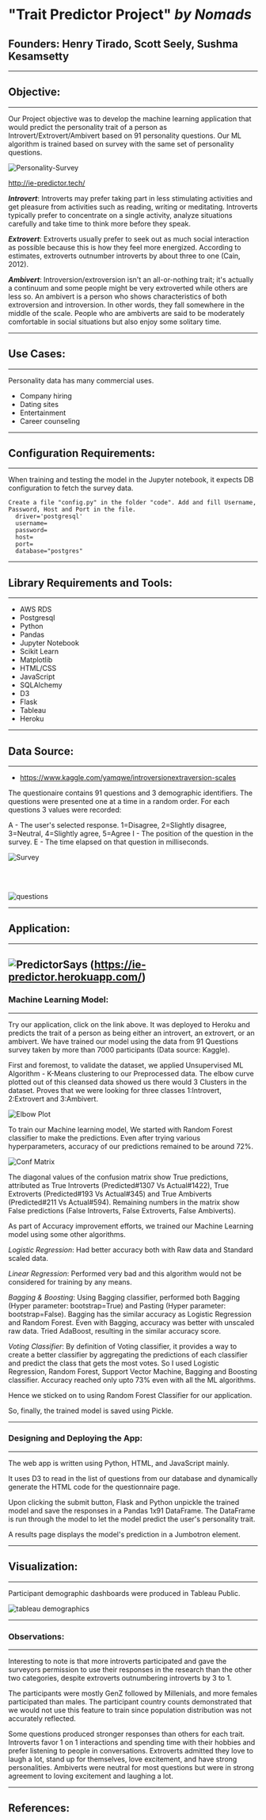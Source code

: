 # **"Trait Predictor Project" _by Nomads_**


## **Founders:** Henry Tirado, Scott Seely, Sushma Kesamsetty
---


## **Objective**:
---

Our Project objective was to develop the machine learning application that would predict the personality trait of a person as Introvert/Extrovert/Ambivert based on 91 personality questions. Our ML algorithm is trained based on survey with the same set of personality questions. 

![Personality-Survey](static/images/depan.jpg)

http://ie-predictor.tech/

**_Introvert_**:  Introverts may prefer taking part in less stimulating activities and get pleasure from activities such as reading, writing or meditating.  Introverts typically prefer to concentrate on a single activity, analyze situations carefully and take time to think more before they speak.

**_Extrovert_**:  Extroverts usually prefer to seek out as much social interaction as possible because this is how they feel more energized. According to estimates, extroverts outnumber introverts by about three to one (Cain, 2012).

**_Ambivert_**:  Introversion/extroversion isn't an all-or-nothing trait; it's actually a continuum and some people might be very extroverted while others are less so.
An ambivert is a person who shows characteristics of both extroversion and introversion. In other words, they fall somewhere in the middle of the scale. People who are ambiverts are said to be moderately comfortable in social situations but also enjoy some solitary time.

---
## **Use Cases**:
---
Personality data has many commercial uses.
- Company hiring
- Dating sites
- Entertainment
- Career counseling

---
## **Configuration Requirements**:
---

When training and testing the model in the Jupyter notebook, it expects DB configuration to fetch the survey data.

    Create a file "config.py" in the folder "code". Add and fill Username, Password, Host and Port in the file.
      driver='postgresql'
      username=
      password=
      host= 
      port= 
      database="postgres" 

---        
## **Library Requirements and Tools**:
---

- AWS RDS
- Postgresql
- Python
- Pandas
- Jupyter Notebook
- Scikit Learn
- Matplotlib
- HTML/CSS
- JavaScript
- SQLAlchemy
- D3
- Flask
- Tableau
- Heroku

---
## **Data Source**: 
---
- https://www.kaggle.com/yamqwe/introversionextraversion-scales

The questionaire contains 91 questions and 3 demographic identifiers. The questions were presented one at a time in a random order. For each questions 3 values were recorded:



A - The user's selected response. 1=Disagree, 2=Slightly disagree, 3=Neutral, 4=Slightly agree, 5=Agree
I - The position of the question in the survey.
E - The time elapsed on that question in milliseconds.

![Survey](static/images/Questionnaire.png)

<br><br>

![questions](static/images/Questions_all.png)


---
## **Application**:
---
![PredictorSays](static/images/PredictorSays.png)
(https://ie-predictor.herokuapp.com/)
---
### **Machine Learning Model**:
---

Try our application, click on the link above. It was deployed to Heroku and predicts the trait of a person as being either an introvert, an extrovert, or an ambivert.  We have trained our model using the data from 91 Questions survey taken by more than 7000 participants (Data source: Kaggle).

First and foremost, to validate the dataset, we applied Unsupervised ML Algorithm - K-Means clustering to our Preprocessed data. The elbow curve plotted out of this cleansed data showed us there would 3 Clusters in the dataset. Proves that we were looking for three classes 1:Introvert, 2:Extrovert and 3:Ambivert.

![Elbow Plot ](static/images/Elbow-plot-k-Means-Cluster_.png)

To train our Machine learning model, We started with Random Forest classifier to make the predictions. Even after trying various hyperparameters, accuracy of our predictions remained to be around 72%.

![Conf Matrix](static/images/ConfMatrix-Introvert-Extrovert-Ambivert_.png)

The diagonal values of the confusion matrix show True predictions, attributed as True Introverts (Predicted#1307 Vs Actual#1422), True Extroverts (Predicted#193 Vs Actual#345) and True Ambiverts (Predicted#211 Vs Actual#594). Remaining numbers in the matrix show False predictions (False Introverts, False Extroverts, False Ambiverts).

As part of Accuracy improvement efforts, we trained our Machine Learning model using some other algorithms.

_Logistic Regression_: Had better accuracy both with Raw data and Standard scaled data.

_Linear Regression_: Performed very bad and this algorithm would not be considered for training by any means.

_Bagging & Boosting_: Using Bagging classifier, performed both Bagging (Hyper parameter: bootstrap=True) and Pasting (Hyper parameter: bootstrap=False). Bagging has the similar accuracy as Logistic Regression and Random Forest. Even with Bagging, accuracy was better with unscaled raw data. Tried AdaBoost, resulting in the similar accuracy score.

_Voting Classifier_: By definition of Voting classifier, it provides a way to create a better classifier by aggregating the predictions of each classifier and predict the class that gets the most votes. So I used Logistic Regression, Random Forest, Support Vector Machine, Bagging and Boosting classifier. Accuracy reached only upto 73% even with all the ML algorithms.

Hence we sticked on to using Random Forest Classifier for our application.

So, finally, the trained model is saved using Pickle.

---
### **Designing and Deploying the App**:
---
The web app is written using Python, HTML, and JavaScript mainly.  

It uses D3 to read in the list of questions from our database and dynamically generate the HTML code for the questionnaire page.  

Upon clicking the submit button, Flask and Python unpickle the trained model and save the responses in a Pandas 1x91 DataFrame.  The DataFrame is run through the model to let the model predict the user's personality trait.

A results page displays the model's prediction in a Jumbotron element.

---
## **Visualization**:
---

Participant demographic dashboards were produced in Tableau Public.

![tableau demographics](static/images/Participant%20Demographics.png)

---
### **Observations**:
---

Interesting to note is that more introverts participated and gave the surveyors permission to use their responses in the research than the other two categories, despite extroverts outnumbering introverts by 3 to 1.

The participants were mostly GenZ followed by Millenials, and more females participated than males.  The participant country counts demonstrated that we would not use this feature to train since population distribution was not accurately reflected.

Some questions produced stronger responses than others for each trait. Introverts favor 1 on 1 interactions and spending time with their hobbies and prefer listening to people in conversations.  Extroverts admitted they love to laugh a lot, stand up for themselves, love excitement, and have strong personalities.  Ambiverts were neutral for most questions but were in strong agreement to loving excitement and laughing a lot.
****



## **References**:

